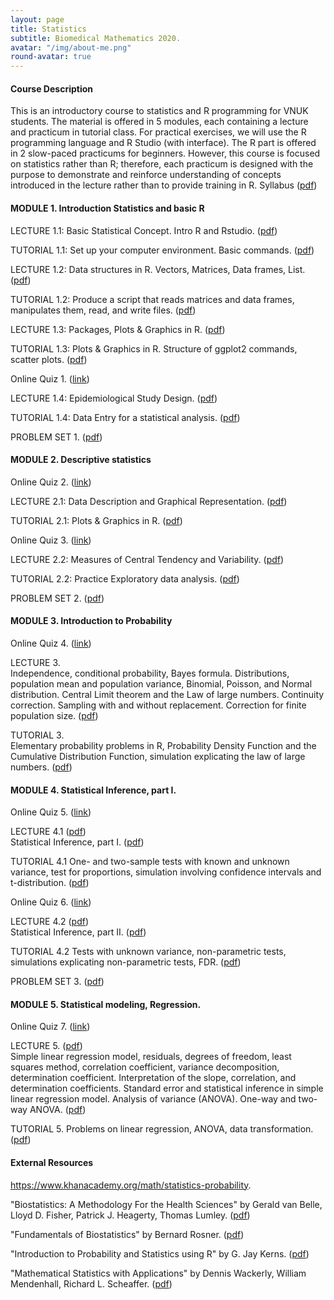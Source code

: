 ```yaml
---
layout: page
title: Statistics
subtitle: Biomedical Mathematics 2020.
avatar: "/img/about-me.png"
round-avatar: true
---
```

#### Course Description
This is an introductory course to statistics and R programming for VNUK students. The material is offered in 5 modules, each containing a lecture and practicum in tutorial class. For practical exercises, we will use the R programming language and R Studio (with interface). The R part is offered in 2 slow-paced practicums for beginners. However, this course is focused on statistics rather than R; therefore, each practicum is designed with the purpose to demonstrate and reinforce understanding of concepts introduced in the lecture rather than to provide training in R. Syllabus ([pdf](https://drive.google.com/file/d/1sEa72QaSQg37LZC89UcNj_Shn1Ff-5FX/view?usp=sharing))

#### MODULE 1. Introduction Statistics and basic R
LECTURE 1.1: Basic Statistical Concept. Intro R and Rstudio. ([pdf](#))  

TUTORIAL 1.1: Set up your computer environment. Basic commands. ([pdf](#))  

LECTURE 1.2: Data structures in R. Vectors, Matrices, Data frames, List. ([pdf](#))  

TUTORIAL 1.2: Produce a script that reads matrices and data frames, manipulates them, read, and write files. ([pdf](#))  

LECTURE 1.3: Packages, Plots & Graphics in R. ([pdf](#))  

TUTORIAL 1.3: Plots & Graphics in R. Structure of ggplot2 commands, scatter plots. ([pdf](#))  

Online Quiz 1. ([link](#))  

LECTURE 1.4: Epidemiological Study Design. ([pdf](#))  

TUTORIAL 1.4: Data Entry for a statistical analysis. ([pdf](#))  

PROBLEM SET 1. ([pdf](#))  

#### MODULE 2. Descriptive statistics
Online Quiz 2. ([link](#))  

LECTURE 2.1: Data Description and Graphical Representation. ([pdf](#))  

TUTORIAL 2.1: Plots & Graphics in R. ([pdf](#))  

Online Quiz 3. ([link](#))  

LECTURE 2.2: Measures of Central Tendency and Variability. ([pdf](#))  

TUTORIAL 2.2: Practice Exploratory data analysis. ([pdf](#))  

PROBLEM SET 2. ([pdf](#))  

#### MODULE 3. Introduction to Probability
Online Quiz 4. ([link](#))  

LECTURE 3.  
Independence, conditional probability, Bayes formula. Distributions, population mean and population variance, Binomial, Poisson, and Normal distribution. Central Limit theorem and the Law of large numbers. Continuity correction. Sampling with and without replacement. Correction for finite population size. ([pdf](#))  

TUTORIAL 3.  
Elementary probability problems in R, Probability Density Function and the Cumulative Distribution Function, simulation explicating the law of large numbers. ([pdf](#))  

#### MODULE 4. Statistical Inference, part I.
Online Quiz 5. ([link](#))  

LECTURE 4.1 ([pdf](#))  
Statistical Inference, part I. ([pdf](#))  

TUTORIAL 4.1 One- and two-sample tests with known and unknown variance, test for proportions, simulation involving confidence intervals and t-distribution. ([pdf](#))  

Online Quiz 6. ([link](#))  

LECTURE 4.2 ([pdf](#))  
Statistical Inference, part II. ([pdf](#))  

TUTORIAL 4.2 Tests with unknown variance, non-parametric tests, simulations explicating non-parametric tests, FDR. ([pdf](#))  

PROBLEM SET 3. ([pdf](#))  

#### MODULE 5. Statistical modeling, Regression.
Online Quiz 7. ([link](#))  

LECTURE 5. ([pdf](#))  
Simple linear regression model, residuals, degrees of freedom, least squares method, correlation coefficient, variance decomposition, determination coefficient. Interpretation of the slope, correlation, and determination coefficients. Standard error and statistical inference in simple linear regression model. Analysis of variance (ANOVA). One-way and two-way ANOVA. ([pdf](#))  

TUTORIAL 5. Problems on linear regression, ANOVA, data transformation. ([pdf](#))  

#### External Resources
https://www.khanacademy.org/math/statistics-probability.  

"Biostatistics: A Methodology For the Health Sciences" by Gerald van Belle, Lloyd D. Fisher, Patrick J. Heagerty, Thomas Lumley. ([pdf](#))  

"Fundamentals of Biostatistics" by Bernard Rosner. ([pdf](#))  

"Introduction to Probability and Statistics using R" by G. Jay Kerns. ([pdf](#))  

"Mathematical Statistics with Applications" by Dennis Wackerly, William Mendenhall, Richard L. Scheaffer. ([pdf](#))  



